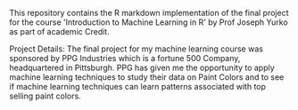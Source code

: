 This repository contains the R markdown implementation of the final project for the course 'Introduction to Machine Learning in R' by Prof Joseph Yurko as part of academic Credit.

Project Details: The final project for my machine learning course was sponsored by PPG Industries which is a fortune 500 Company, headquartered in Pittsburgh.  PPG has given me the opportunity to apply machine learning techniques to study their data on Paint Colors and  to see if machine learning techniques can learn patterns associated with top selling paint colors.
